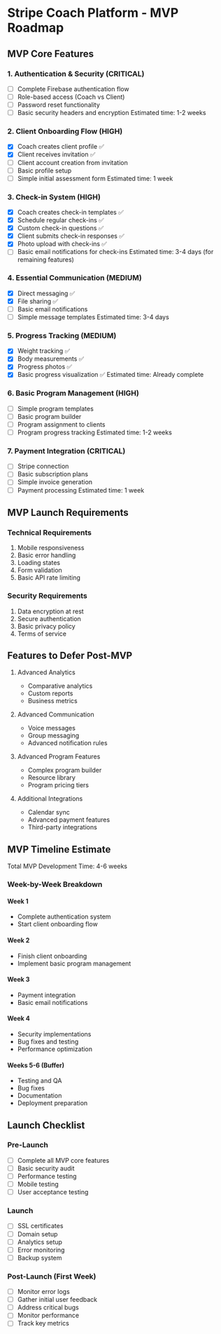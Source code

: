 # Stripe Coach Platform - MVP Roadmap

## MVP Core Features

### 1. Authentication & Security (CRITICAL)
- [ ] Complete Firebase authentication flow
- [ ] Role-based access (Coach vs Client)
- [ ] Password reset functionality
- [ ] Basic security headers and encryption
Estimated time: 1-2 weeks

### 2. Client Onboarding Flow (HIGH)
- [x] Coach creates client profile ✅
- [x] Client receives invitation ✅
- [ ] Client account creation from invitation
- [ ] Basic profile setup
- [ ] Simple initial assessment form
Estimated time: 1 week

### 3. Check-in System (HIGH)
- [x] Coach creates check-in templates ✅
- [x] Schedule regular check-ins ✅
- [x] Custom check-in questions ✅
- [x] Client submits check-in responses ✅
- [x] Photo upload with check-ins ✅
- [ ] Basic email notifications for check-ins
Estimated time: 3-4 days (for remaining features)

### 4. Essential Communication (MEDIUM)
- [x] Direct messaging ✅
- [x] File sharing ✅
- [ ] Basic email notifications
- [ ] Simple message templates
Estimated time: 3-4 days

### 5. Progress Tracking (MEDIUM)
- [x] Weight tracking ✅
- [x] Body measurements ✅
- [x] Progress photos ✅
- [x] Basic progress visualization ✅
Estimated time: Already complete

### 6. Basic Program Management (HIGH)
- [ ] Simple program templates
- [ ] Basic program builder
- [ ] Program assignment to clients
- [ ] Program progress tracking
Estimated time: 1-2 weeks

### 7. Payment Integration (CRITICAL)
- [ ] Stripe connection
- [ ] Basic subscription plans
- [ ] Simple invoice generation
- [ ] Payment processing
Estimated time: 1 week

## MVP Launch Requirements

### Technical Requirements
1. Mobile responsiveness
2. Basic error handling
3. Loading states
4. Form validation
5. Basic API rate limiting

### Security Requirements
1. Data encryption at rest
2. Secure authentication
3. Basic privacy policy
4. Terms of service

## Features to Defer Post-MVP

1. Advanced Analytics
   - Comparative analytics
   - Custom reports
   - Business metrics

2. Advanced Communication
   - Voice messages
   - Group messaging
   - Advanced notification rules

3. Advanced Program Features
   - Complex program builder
   - Resource library
   - Program pricing tiers

4. Additional Integrations
   - Calendar sync
   - Advanced payment features
   - Third-party integrations

## MVP Timeline Estimate

Total MVP Development Time: 4-6 weeks

### Week-by-Week Breakdown

#### Week 1
- Complete authentication system
- Start client onboarding flow

#### Week 2
- Finish client onboarding
- Implement basic program management

#### Week 3
- Payment integration
- Basic email notifications

#### Week 4
- Security implementations
- Bug fixes and testing
- Performance optimization

#### Weeks 5-6 (Buffer)
- Testing and QA
- Bug fixes
- Documentation
- Deployment preparation

## Launch Checklist

### Pre-Launch
- [ ] Complete all MVP core features
- [ ] Basic security audit
- [ ] Performance testing
- [ ] Mobile testing
- [ ] User acceptance testing

### Launch
- [ ] SSL certificates
- [ ] Domain setup
- [ ] Analytics setup
- [ ] Error monitoring
- [ ] Backup system

### Post-Launch (First Week)
- [ ] Monitor error logs
- [ ] Gather initial user feedback
- [ ] Address critical bugs
- [ ] Monitor performance
- [ ] Track key metrics 